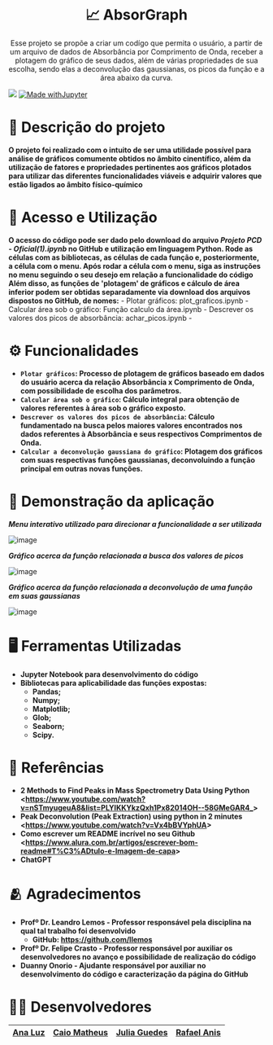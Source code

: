 <h1 align="center">
    📈 AbsorGraph  </a>
</h1>
<p align="center"> Esse projeto se propõe a criar um codígo que permita o usuário, a partir de um arquivo de dados de Absorbância por Comprimento de Onda, receber a plotagem do gráfico de seus dados, além de várias propriedades de sua escolha, sendo elas a deconvolução das gaussianas, os picos da função e a área abaixo da curva.</p>

<img loading="lazy" src="http://img.shields.io/static/v1?label=STATUS&message=EM%20DESENVOLVIMENTO&color=GREEN&style=for-the-badge"/>  [![Made withJupyter](https://img.shields.io/badge/Made%20with-Jupyter-orange?style=for-the-badge&logo=Jupyter)](https://jupyter.org/try) 

# 📄 Descrição do projeto
**O projeto foi realizado com o intuito de ser uma utilidade possível para análise de gráficos comumente obtidos no âmbito cinentífico, além da utilização de fatores e propriedades pertinentes aos gráficos plotados para utilizar das diferentes funcionalidades viáveis e adquirir valores que estão ligados ao âmbito físico-químico**  

# 📁 Acesso e Utilização

**O acesso do código pode ser dado pelo download do arquivo *Projeto PCD - Oficial(1).ipynb* no GitHub e utilização em linguagem Python. Rode as células com as bibliotecas, as células de cada função e, posteriormente, a célula com o menu. Após rodar a célula com o menu, siga as instruções no menu seguindo o seu desejo em relação a funcionalidade do código**
**Além disso, as funções de 'plotagem' de gráficos e cálculo de área inferior podem ser obtidas separadamente via download dos arquivos dispostos no GitHub, de nomes:**
    - Plotar gráficos: plot_graficos.ipynb
    - Calcular área sob o gráfico: Função calculo da área.ipynb
    - Descrever os valores dos picos de absorbância: achar_picos.ipynb 
    - 

# ⚙️ Funcionalidades

- **`Plotar gráficos`: Processo de plotagem de gráficos baseado em dados do usuário acerca da relação Absorbância x Comprimento de Onda, com possibilidade de escolha dos parâmetros.**
- **`Calcular área sob o gráfico`: Cálculo integral para obtenção de valores referentes à área sob o gráfico exposto.** 
- **`Descrever os valores dos picos de absorbância`: Cálculo fundamentado na busca pelos maiores valores encontrados nos dados referentes à Absorbância e seus respectivos Comprimentos de Onda.** 
- **`Calcular a deconvolução gaussiana do gráfico`: Plotagem dos gráficos com suas respectivas funções gaussianas, deconvoluindo a função principal em outras novas funções.**

# 🎥 Demonstração da aplicação 
***Menu interativo utilizado para direcionar a funcionalidade a ser utilizada***

![image](https://github.com/Caiomld/AbsorGraph/assets/172424922/7cc166c6-7f69-4616-a784-268f2c9a5ab6)

***Gráfico acerca da função relacionada a busca dos valores de picos***
 
![image](https://github.com/Caiomld/AbsorGraph/assets/172424922/9250f435-1794-45ce-84e4-8e12c80d9fbe)

***Gráfico acerca da função relacionada a deconvolução de uma função em suas gaussianas***

![image](https://github.com/Caiomld/AbsorGraph/assets/172424922/b582874f-30d3-415b-addd-bfa834ba7f01)

# 🖥️ Ferramentas Utilizadas
- **Jupyter Notebook para desenvolvimento do código**
- **Bibliotecas para aplicabilidade das funções expostas:**
    - **Pandas;**
    - **Numpy;**
    - **Matplotlib;**
    - **Glob;**
    - **Seaborn;**
    - **Scipy.**

# 🔎 Referências 
- **2 Methods to Find Peaks in Mass Spectrometry Data Using Python <<https://www.youtube.com/watch?v=nSTmyugeuA8&list=PLYlKKYkzQxh1Px82014OH--58GMeGAR4_>>**
- **Peak Deconvolution (Peak Extraction) using python in 2 minutes <<https://www.youtube.com/watch?v=Vx4bBVYphUA>>**
- **Como escrever um README incrível no seu Github <<https://www.alura.com.br/artigos/escrever-bom-readme#T%C3%ADtulo-e-Imagem-de-capa>>**
- **ChatGPT**

# 🫂 Agradecimentos
- **Profº Dr. Leandro Lemos - Professor responsável pela disciplina na qual tal trabalho foi desenvolvido**
    - **GitHub: <https://github.com/llemos>**
- **Profº Dr. Felipe Crasto - Professor responsável por auxiliar os desenvolvedores no avanço e possibilidade de realização do código**
- **Duanny Onorio - Ajudante responsável por auxiliar no desenvolvimento do código e caracterização da página do GitHub**

# 👨‍💻 Desenvolvedores

| [Ana Luz </sub>](https://github.com/LuzMendes) |  [Caio Matheus </sub>](https://github.com/Caiomld) |  [Julia Guedes </sub>](https://github.com/JuliaGuedesASantos) |  [Rafael Anis </sub>](https://github.com/RafaelShaikhzadeh) |
| :---: | :---: | :---: | :---: |
